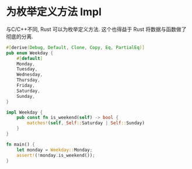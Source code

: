 # 为枚举定义方法 Impl

与C/C++不同, Rust 可以为枚举定义方法. 这个也得益于 Rust 将数据与函数做了彻底的分离.

```rust
#[derive(Debug, Default, Clone, Copy, Eq, PartialEq)]
pub enum Weekday {
    #[default]
    Monday,
    Tuesday,
    Wednesday,
    Thursday,
    Friday,
    Saturday,
    Sunday,
}

impl Weekday {
    pub const fn is_weekend(self) -> bool {
        matches!(self, Self::Saturday | Self::Sunday)
    }
}

fn main() {
    let monday = Weekday::Monday;
    assert!(!monday.is_weekend());
}
```
